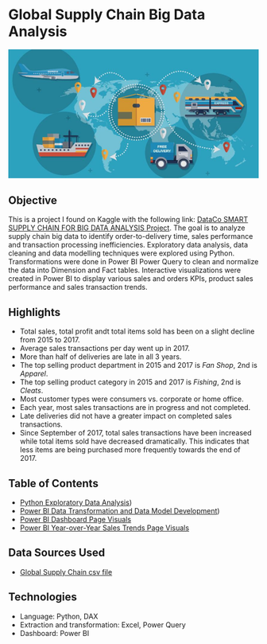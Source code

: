 # Global Supply Chain Big Data Analysis

![Sales Profit Trend Chart](https://github.com/danvuk567/Global-Supply-Chain-Analysis/blob/main/images/Global_Supply_Chain.jpg?raw=true)

## **Objective** ##

This is a project I found on Kaggle with the following link: [DataCo SMART SUPPLY CHAIN FOR BIG DATA ANALYSIS Project](https://www.kaggle.com/datasets/shashwatwork/dataco-smart-supply-chain-for-big-data-analysis). The goal is to analyze supply chain big data to identify order-to-delivery time, sales performance and transaction processing inefficiencies. Exploratory data analysis, data cleaning and data modelling techniques were explored using Python. Transformations were done in Power BI Power Query to clean and normalize the data into Dimension and Fact tables. Interactive visualizations were created in Power BI to display various sales and orders KPIs, product sales performance and sales transaction trends.

## **Highlights** ##

* Total sales, total profit andt total items sold has been on a slight decline from 2015 to 2017.
* Average sales transactions per day went up in 2017.
* More than half of deliveries are late in all 3 years.
* The top selling product department in 2015 and 2017 is *Fan Shop*, 2nd is *Apparel*.
* The top selling product category in 2015 and 2017 is *Fishing*, 2nd is *Cleats*.
* Most customer types were consumers vs. corporate or home office.
* Each year, most sales transactions are in progress and not completed.
* Late deliveries did not have a greater impact on completed sales transactions.
* Since September of 2017, total sales transactions have been increased while total items sold have decreased dramatically.
  This indicates that less items are being purchased more frequently towards the end of 2017.

## **Table of Contents** ##

- [Python Exploratory Data Analysis](https://github.com/danvuk567/Global-Supply-Chain-Analysis/blob/main/Python-Supply-Chain-Data-Exploration/readme.md))
- [Power BI Data Transformation and Data Model Development](https://github.com/danvuk567/Global-Supply-Chain-Analysis/tree/main/Power_BI-Supply-Chain-Data-Transformation-and-Data-Model-Development/readme.md))
- [Power BI Dashboard Page Visuals](https://github.com/danvuk567/Global-Supply-Chain-Analysis/tree/main/Power_BI-Supply-Chain-Dashboard-Page-Visuals/readme.md)
- [Power BI Year-over-Year Sales Trends Page Visuals](https://github.com/danvuk567/Global-Supply-Chain-Analysis/tree/main/Power_BI-Supply-Chain_YoY-Sales_Trends-Page/readme.md)

## **Data Sources Used** ##

- [Global Supply Chain csv file](https://data.mendeley.com/datasets/8gx2fvg2k6/5/files/72784be5-36d3-44fe-b75d-0edbf1999f65/DataCoSupplyChainDataset.csv)
  
## **Technologies** ##

- Language: Python, DAX
- Extraction and transformation: Excel, Power Query
- Dashboard: Power BI
